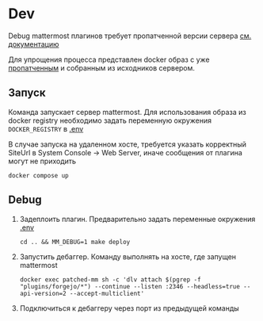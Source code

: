 # Dev

Debug mattermost плагинов требует пропатченной версии сервера [см. документацию](https://developers.mattermost.com/integrate/plugins/developer-workflow/#configure-mattermost-server-for-debugging-plugins)

Для упрощения процесса представлен docker образ с уже [пропатченным](./patch_go_plugin.sh) и собранным из исходников сервером.

## Запуск 

Команда запускает сервер mattermost. Для использования образа из docker registry необходимо задать переменную окружения `DOCKER_REGISTRY` в [.env](.env.example)


В случае запуска на удаленном хосте, требуется указать корректный SiteUrl в System Console -> Web Server, иначе сообщения от плагина могут не приходить
```shell
docker compose up
```

## Debug
1. Задеплоить плагин. Предварительно задать переменные окружения [.env](.env.example)
    ```shell
    cd .. && MM_DEBUG=1 make deploy
    ```
2. Запустить дебаггер. Команду выполнять на хосте, где запущен mattermost
    ```shell
    docker exec patched-mm sh -c 'dlv attach $(pgrep -f "plugins/forgejo/*") --continue --listen :2346 --headless=true --api-version=2 --accept-multiclient'
    ```
3. Подключиться к дебаггеру через порт из предыдущей команды
